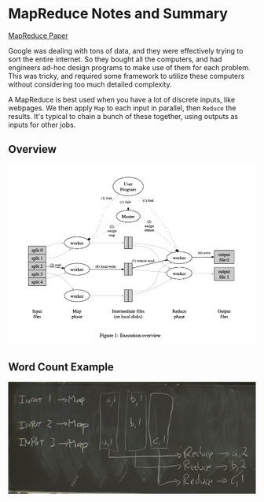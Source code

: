 # MapReduce Notes and Summary

[MapReduce Paper](https://pdos.csail.mit.edu/6.824/papers/mapreduce.pdf)

Google was dealing with tons of data, and they were effectively trying to sort the entire internet. So they bought all the computers, and had engineers ad-hoc design programs to make use of them for each problem. This was tricky, and required some framework to utilize these computers without considering too much detailed complexity.

A MapReduce is best used when you have a lot of discrete inputs, like webpages. We then apply `Map` to each input in parallel, then `Reduce` the results. It's typical to chain a bunch of these together, using outputs as inputs for other jobs.

## Overview

![Overview](overview.png)

## Word Count Example

![Word count](word-count.png)

